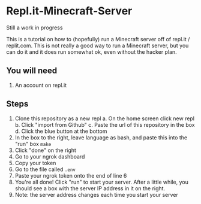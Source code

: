 # Repl.it-Minecraft-Server
Still a work in progress

This is a tutorial on how to (hopefully) run a Minecraft server off of repl.it / replit.com. This is not really a good way to run a Minecraft server, but you can do it and it does run somewhat ok, even without the hacker plan.

## You will need
1. An account on repl.it

## Steps
1. Clone this repository as a new repl
    a. On the home screen click new repl
    b. Click "import from Github"
    c. Paste the url of this repository in the box
    d. Click the blue button at the bottom
2. In the box to the right, leave language as bash, and paste this into the "run" box
    `make`
3. Click "done" on the right
4. Go to your ngrok dashboard
5. Copy your token
6. Go to the file called `.env`
7. Paste your ngrok token onto the end of line 6
8. You're all done! Click "run" to start your server. After a little while, you should see a box with the server IP address in it on the right.
9. Note: the server address changes each time you start your server
